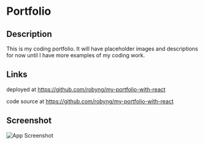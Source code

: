 # Portfolio

## Description
This is my coding portfolio. It will have placeholder images and descriptions for now until I have more examples of my coding work. 

## Links
deployed at 
https://github.com/robyng/my-portfolio-with-react

code source at
https://github.com/robyng/my-portfolio-with-react


## Screenshot
![App Screenshot](.src/assets/images/portfolio-snapshot.png)